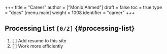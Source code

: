 +++
title = "Career"
author = ["Monib Ahmed"]
draft = false
toc = true
type = "docs"
[menu.main]
  weight = 1008
  identifier = "career"
+++

## Processing List <code>[0/2]</code> {#processing-list}

1.  [ ] Add resume to this site
2.  [ ] Work more efficiently